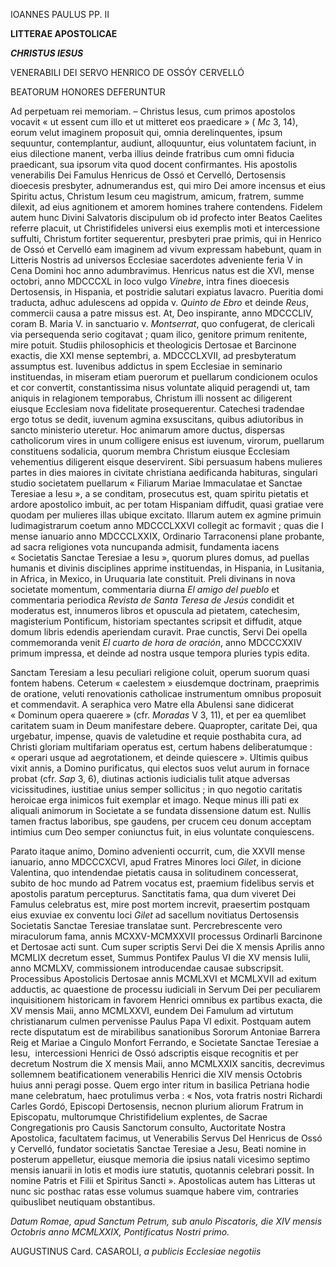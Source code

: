 IOANNES PAULUS PP. II

**LITTERAE APOSTOLICAE**

***CHRISTUS IESUS***

VENERABILI DEI SERVO HENRICO DE OSSÓY CERVELLÓ

BEATORUM HONORES DEFERUNTUR

Ad perpetuam rei memoriam. – Christus Iesus, cum primos apostolos vocavit « ut essent cum illo et ut mitteret eos praedicare » ( *Mc* 3, 14), eorum velut imaginem proposuit qui, omnia derelinquentes, ipsum sequuntur, contemplantur, audiunt, allοquuntur, eius voluntatem faciunt, in eius dilectione manent, verba illius deinde fratribus cum omni fiducia praedicant, sua ipsorum vita quod docent confirmantes. His apostolis venerabilis Dei Famulus Henricus de Ossó et Cervelló, Dertosensis dioecesis presbyter, adnumerandus est, qui miro Dei amore incensus et eius Spiritu actus, Christum Iesum ceu magistrum, amicum, fratrem, summe dilexit, ad eius agnitionem et amorem homines trahere contendens. Fidelem autem hunc Divini Salvatoris discipulum ob id profecto inter Beatos Caelites referre placuit, ut Christifideles universi eius exemplis moti et intercessione suffulti, Christum fortiter sequerentur, presbyteri prae primis, qui in Henrico de Ossó et Cervelló eam imaginem ad vivum expressam habebunt, quam in Litteris Nostris ad universos Ecclesiae sacerdotes adveniente feria V in Cena Domini hoc anno adumbravimus. Henricus natus est die XVI, mense octobri, anno MDCCCXL in loco vulgo *Vinebre*, intra fines dioecesis Dertosensis, in Hispania, et postridie salutari expiatus lavacro. Pueritia domi traducta, adhuc adulescens ad oppida v. *Quinto de Ebro* et deinde *Reus*, commercii causa a patre missus est. At, Deo inspirante, anno MDCCCLIV, coram B. Maria V. in sanctuario v. *Montserrat*, quo confugerat, de clericali via persequenda serio cogitavat ; quam ilico, genitore primum renitente, mire potuit. Studiis philosophicis et theologicis Dertosae et Barcinone exactis, die XXI mense septembri, a. MDCCCLXVII, ad presbyteratum assumptus est. Iuvenibus addictus in spem Ecclesiae in seminario instituendas, in miseram etiam puerοrum et puellarum condicionem oculos et cor convertit, constantissima nisus voluntate aliquid peragendi ut, tam aniquis in relagionem temporabus, Christum illi nossent ac diligerent eiusque Ecclesiam nova fidelitate prosequerentur. Catechesi tradendae ergo totus se dedit, iuvenum agmina exsuscitans, quibus adiutoribus in sancto ministerio uteretur. Hoc animarum amore ductus, dispersas catholicorum vires in unum colligere enisus est iuvenum, virorum, puellarum constituens sodalicia, quorum membra Christum eiusque Ecclesiam vehementius diligerent eisque deservirent. Sibi persuasum habens mulieres partes in dies maiores in civitate christiana aedificanda habituras, singulari studio societatem puellarum « Filiarum Mariae Immaculatae et Sanctae Teresiae a Iesu », a se conditam, prosecutus est, quam spiritu pietatis et ardore apostolico imbuit, ac per totam Hispaniam diffudit, quasi gratiae vere quodam per mulieres illas ubique excitato. Illarum autem ex agmine primuin ludimagistrarum coetum anno MDCCCLXXVI collegit ac formavit ; quas die I mense ianuario anno MDCCCLXXIX, Ordinario Tarracοnensi plane probante, ad sacra religiones vota nuncupanda admisit, fundamenta iacens « Societatis Sanctae Teresiae a Iesu », quorum plures domus, ad puellas humanis et divinis disciplines apprime instituendas, in Hispania, in Lusitania, in Africa, in Mexico, in Uruquaria late constituit. Preli divinans in nova societate momentum, commentaria diurna *El amigo del pueblo* et commentaria periodica *Revista de Santa Teresa de Jesús* condidit et moderatus est, innumeros libros et opuscula ad pietatem, catechesim, magisterium Pontificum, historiam spectantes scripsit et diffudit, atque domum libris edendis aperiendam curavit. Prae cunctis, Servi Dei opella commemoranda venit *El cuarto de hora de oración*, anno MDCCCXXIV primum impressa, et deinde ad nostra usque tempora pluries typis edita.

Sanctam Teresiam a Iesu peculiari religione coluit, operum suorum quasi fontem habens. Ceterum « caelestem » eiusdemque doctrinam, praeprimis de oratione, veluti renovationis catholicae instrumentum omnibus prοposuit et commendavit. A seraphica vero Matre ella Abulensi sane didicerat « Dominum opera quaerere » (cfr. *Moradas* V 3, 11), et per ea quemlibet caritatem suam in Deum manifestare debere. Quapropter, caritate Dei, qua urgebatur, impense, quavis de valetudine et requie posthabita cura, ad Christi gloriam multifariam operatus est, certum habens deliberatumque : « operari usque ad aegrotationem, et deinde quiescere ». Ultimis quibus vixit annis, a Domino purificatus, qui electos suos velut aurum in fornace probat (cfr. *Sap* 3, 6), diutinas actionis iudicialis tulit atque adversas vicissitudines, iustitiae unius semper sollicitus ; in quo negotio caritatis heroicae erga inimicos fuit exemplar et imago. Neque minus illi pati ex aliquali animorum in Societate a se fundata dissensione datum est. Nullis tamen fractus laboribus, spe gaudens, per crucem ceu donum acceptam intimius cum Deo semper coniunctus fuit, in eius voluntate conquiescens.

Parato itaque animo, Domino advenienti occurrit, cum, die XXVII mense ianuario, anno MDCCCXCVI, apud Fratres Minores loci *Gilet*, in dicione Valentina, quo intendendae pietatis causa in solitudinem concesserat, subito de hoc mundo ad Patrem vocatus est, praemium fidelibus servis et apostolis paratum percepturus. Sanctitatis fama, qua dum viveret Dei Famulus celebratus est, mire post mortem increvit, praesertim postquam eius exuviae ex conventu loci *Gilet* ad sacellum novitiatus Dertosensis Societatis Sanctae Teresiae translatae sunt. Percrebrescente vero miraculοrum fama, annis MCXXV-MCMXXVII processus Ordinarli Barcinone et Dertosae acti sunt. Cum super scriptis Servi Dei die X mensis Aprilis anno MCMLIX decretum esset, Summus Pontifex Paulus VI die XV mensis Iulii, anno MCMLXV, commissionem introducendae causae subscripsit. Processibus Apostolicis Dertosae annis MCMLXVI et MCMLXVII ad exitum adductis, ac quaestione de processu iudiciali in Servum Dei per peculiarem inquisitionem historicam in favorem Henrici omnibus ex partibus exacta, die XV mensis Maii, anno MCMLXXVI, eundem Dei Famulum ad virtutum christianarum culmen pervenisse Paulus Papa VI edixit. Postquam autem recte disputatum est de mirabilibus sanationibus Sororum Antoniae Barrera Reig et Mariae a Cingulo Monfort Ferrando, e Societate Sanctae Teresiae a Iesu,  intercessioni Henrici de Ossó adscriptis eisque recognitis et per decretum Nostrum die X mensis Maii, anno MCMLXXIX sancitis, decrevimus sollemnem beatificationem venerabilis Henrici die XIV mensis Octobris huius anni peragi posse. Quem ergo inter ritum in basilica Petriana hodie mane celebratum, haec protulimus verba : « Nos, vota fratris nostri Richardi Carles Gοrdó, Episcopi Dertosensis, necnon plurium aliorum Fratrum in Episcopatu, multorumque Christifidelium explentes, de Sacrae Cοngregationis pro Causis Sanctorum consulto, Auctoritate Nostra Apostolica, facultatem facimus, ut Venerabilis Servus Del Henricus de Ossó y Cervelló, fundator societatis Sanctae Teresiae a Jesu, Beati nomine in posterum appelletur, eiusque memoria die ipsius natali vicesimo septimo mensis ianuarii in lotis et modis iure statutis, quotannis celebrari possit. In nomine Patris et Filii et Spiritus Sancti ». Apostolicas autem has Litteras ut nunc sic posthac ratas esse volumus suamque habere vim, contraries quibuslibet neutiquam obstantibus.

*Datum Romae, apud Sanctum Petrum, sub anulo Piscatoris, die XIV mensis Octobris anno MCMLXXIX, Pontificatus Nostri primo.*

AUGUSTINUS Card. CASAROLI, *a publicis Ecclesiae negotiis*